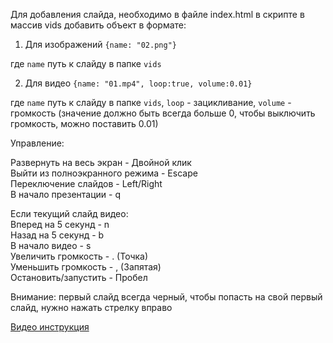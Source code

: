 Для добавления слайда, необходимо в файле index.html в скрипте в массив vids добавить объект в формате:

1. Для изображений <code>{name: "02.png"}</code>

где <code>name</code> путь к слайду в папке <code>vids</code>

2. Для видео <code>{name: "01.mp4", loop:true, volume:0.01}</code>

где <code>name</code> путь к слайду в папке <code>vids</code>, <code>loop</code> - зацикливание, <code>volume</code> - громкость (значение должно быть всегда больше 0, чтобы выключить громкость, можно поставить 0.01)

Управление:

Развернуть на весь экран - Двойной клик<br>
Выйти из полноэкранного режима - Escape<br>
Переключение слайдов - Left/Right<br>
В начало презентации - q<br>

Если текущий слайд видео:<br>
Вперед на 5 секунд - n<br>
Назад на 5 секунд - b<br>
В начало видео - s<br>
Увеличить громкость - . (Точка)<br>
Уменьшить громкость - , (Запятая)<br>
Остановить/запустить - Пробел<br>

Внимание: первый слайд всегда черный, чтобы попасть на свой первый слайд, нужно нажать стрелку вправо<br>

[Видео инструкция](https://youtu.be/JrAuQWnrRNg)